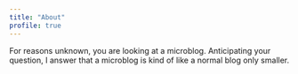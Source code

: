 ```yaml
---
title: "About"
profile: true
---
```


For reasons unknown, you are looking at a microblog. Anticipating your
question, I answer that a microblog is kind of like a normal blog only smaller.
